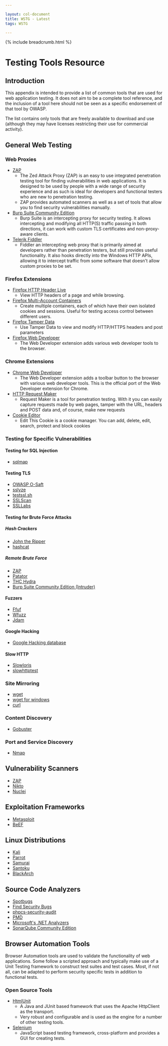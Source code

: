 ```yaml
---

layout: col-document
title: WSTG - Latest
tags: WSTG

---
```


{% include breadcrumb.html %}
# Testing Tools Resource

## Introduction

This appendix is intended to provide a list of common tools that are used for web application testing. It does not aim to be a complete tool reference, and the inclusion of a tool here should not be seen as a specific endorsement of that tool by OWASP.

The list contains only tools that are freely available to download and use (although they may have licenses restricting their use for commercial activity).

## General Web Testing

### Web Proxies

- [ZAP](https://www.zaproxy.org)
    - The Zed Attack Proxy (ZAP) is an easy to use integrated penetration testing tool for finding vulnerabilities in web applications. It is designed to be used by people with a wide range of security experience and as such is ideal for developers and functional testers who are new to penetration testing.
    - ZAP provides automated scanners as well as a set of tools that allow you to find security vulnerabilities manually.
- [Burp Suite Community Edition](https://portswigger.net/burp/communitydownload)
    - Burp Suite is an intercepting proxy for security testing. It allows intercepting and modifying all HTTP(S) traffic passing in both directions, it can work with custom TLS certificates and non-proxy-aware clients.
- [Telerik Fiddler](https://www.telerik.com/fiddler)
    - Fiddler an intercepting web proxy that is primarily aimed at developers rather than penetration testers, but still provides useful functionality. It also hooks directly into the Windows HTTP APIs, allowing it to intercept traffic from some software that doesn't allow custom proxies to be set.

### Firefox Extensions

- [Firefox HTTP Header Live](https://addons.mozilla.org/en-US/firefox/addon/http-header-live)
    - View HTTP headers of a page and while browsing.
- [Firefox Multi-Account Containers](https://addons.mozilla.org/en-GB/firefox/addon/multi-account-containers/)
    - Create multiple containers, each of which have their own isolated cookies and sessions. Useful for testing access control between different users.
- [Firefox Tamper Data](https://addons.mozilla.org/en-US/firefox/addon/tamper-data-for-ff-quantum/)
    - Use Tamper Data to view and modify HTTP/HTTPS headers and post parameters
- [Firefox Web Developer](https://addons.mozilla.org/en-US/firefox/addon/web-developer/)
    - The Web Developer extension adds various web developer tools to the browser.

### Chrome Extensions

- [Chrome Web Developer](https://chrome.google.com/webstore/detail/bfbameneiokkgbdmiekhjnmfkcnldhhm)
    - The Web Developer extension adds a toolbar button to the browser with various web developer tools. This is the official port of the Web Developer extension for Chrome.
- [HTTP Request Maker](https://chrome.google.com/webstore/detail/kajfghlhfkcocafkcjlajldicbikpgnp?hl=en-US)
    - Request Maker is a tool for penetration testing. With it you can easily capture requests made by web pages, tamper with the URL, headers and POST data and, of course, make new requests
- [Cookie Editor](https://chrome.google.com/webstore/detail/fngmhnnpilhplaeedifhccceomclgfbg?hl=en-US)
    - Edit This Cookie is a cookie manager. You can add, delete, edit, search, protect and block cookies

### Testing for Specific Vulnerabilities

#### Testing for SQL Injection

- [sqlmap](http://sqlmap.org)

#### Testing TLS

- [OWASP O-Saft](https://owasp.org/www-project-o-saft/)
- [sslyze](https://github.com/nabla-c0d3/sslyze)
- [testssl.sh](https://github.com/drwetter/testssl.sh)
- [SSLScan](https://github.com/rbsec/sslscan)
- [SSLLabs](https://www.ssllabs.com/ssltest/)

#### Testing for Brute Force Attacks

##### Hash Crackers

- [John the Ripper](https://github.com/openwall/john)
- [hashcat](https://hashcat.net/hashcat/)

##### Remote Brute Force

- [ZAP](https://www.zaproxy.org)
- [Patator](https://github.com/lanjelot/patator)
- [THC Hydra](https://github.com/vanhauser-thc/thc-hydra)
- [Burp Suite Community Edition (Intruder)](https://portswigger.net/burp/communitydownload)

#### Fuzzers

- [Ffuf](https://github.com/ffuf/ffuf)
- [Wfuzz](https://github.com/xmendez/wfuzz)
- [Jdam](https://gitlab.com/michenriksen/jdam)

#### Google Hacking

- [Google Hacking database](https://www.exploit-db.com/google-hacking-database/)

#### Slow HTTP

- [Slowloris](https://github.com/gkbrk/slowloris)
- [slowhttptest](https://github.com/shekyan/slowhttptest)

### Site Mirroring

- [wget](https://www.gnu.org/software/wget/)
- [wget for windows](http://gnuwin32.sourceforge.net/packages/wget.htm)
- [curl](https://curl.haxx.se)

### Content Discovery

- [Gobuster](https://github.com/OJ/gobuster)

### Port and Service Discovery

- [Nmap](https://nmap.org/)

## Vulnerability Scanners

- [ZAP](https://www.zaproxy.org)
- [Nikto](https://cirt.net/Nikto2)
- [Nuclei](https://nuclei.projectdiscovery.io/)

## Exploitation Frameworks

- [Metasploit](https://github.com/rapid7/metasploit-framework)
- [BeEF](https://github.com/beefproject/beef/)

## Linux Distributions

- [Kali](https://www.kali.org)
- [Parrot](https://www.parrotsec.org)
- [Samurai](https://github.com/SamuraiWTF/samuraiwtf)
- [Santoku](https://sourceforge.net/projects/santoku/)
- [BlackArch](https://blackarch.org/downloads.html)

## Source Code Analyzers

- [Spotbugs](https://spotbugs.github.io)
- [Find Security Bugs](https://find-sec-bugs.github.io)
- [phpcs-security-audit](https://github.com/squizlabs/PHP_CodeSniffer)
- [PMD](https://pmd.github.io)
- [Microsoft's .NET Analyzers](https://docs.microsoft.com/en-us/visualstudio/code-quality/install-net-analyzers)
- [SonarQube Community Edition](https://www.sonarqube.org)

## Browser Automation Tools

Browser Automation tools are used to validate the functionality of web applications. Some follow a scripted approach and typically make use of a Unit Testing framework to construct test suites and test cases. Most, if not all, can be adapted to perform security specific tests in addition to functional tests.

### Open Source Tools

- [HtmlUnit](http://htmlunit.sourceforge.net)
    - A Java and JUnit based framework that uses the Apache HttpClient as the transport.
    - Very robust and configurable and is used as the engine for a number of other testing tools.
- [Selenium](https://www.selenium.dev)
    - JavaScript based testing framework, cross-platform and provides a GUI for creating tests.
